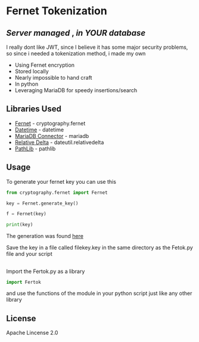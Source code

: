 # Fernet Tokenization
## _Server_ _managed_ , _in_ _YOUR_ _database_


I really dont like JWT, since I believe it has some major security problems, so since i needed a tokenization method, i made my own

- Using Fernet encryption
- Stored locally
- Nearly impossible to hand craft
- In python
- Leveraging MariaDB for speedy insertions/search

## Libraries Used

- [Fernet] - cryptography.fernet
- [Datetime] - datetime
- [MariaDB Connector] - mariadb
- [Relative Delta] - dateutil.relativedelta 
- [PathLib] - pathlib

## Usage

To generate your fernet key you can use this

```py
from cryptography.fernet import Fernet

key = Fernet.generate_key()

f = Fernet(key)

print(key)
```
The generation was found [here] 

Save the key in a file called filekey.key in the same directory as the Fetok.py file and your script

##

Import the Fertok.py as a library

```py
import Fertok
```
and use the functions of the module in your python script just like any other library

## License

Apache Lincense 2.0

[here]: <https://cryptography.io/en/latest/fernet/>
[Fernet]: <https://cryptography.io/en/latest/fernet/>
[Datetime]: <https://docs.python.org/3/library/datetime.html>
[MariaDB Connector]: <https://mariadb.com/kb/en/about-mariadb-connector-python/>
[Relative Delta]: <https://dateutil.readthedocs.io/en/stable/relativedelta.html>
[PathLib]: <https://docs.python.org/3/library/pathlib.html>

